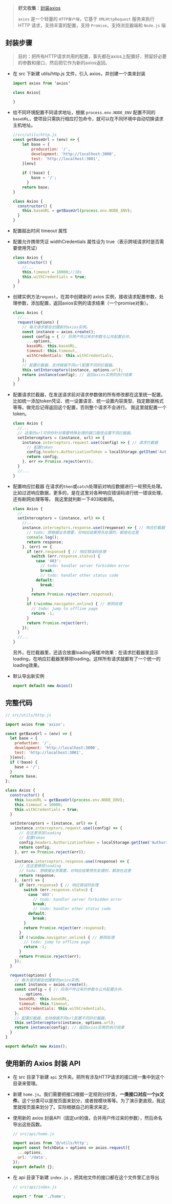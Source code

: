 > **好文收集**：[封装axios](https://champyin.com/2019/12/23/%E5%B0%81%E8%A3%85axios/)
>
> `axios` 是一个轻量的 `HTTP客户端`，它基于 `XMLHttpRequest` 服务来执行 HTTP 请求，支持丰富的配置，支持 `Promise`，支持浏览器端和 `Node.js` 端

## 封装步骤

> 目的：把所有HTTP请求共用的配置，事先都在axios上配置好，预留好必要的参数和接口，然后把它作为新的axios返回。

* 在 src 下新建 utils/http.js 文件，引入 axios，并创建一个类来封装

  ```js
  import axios from ‘axios’
  
  class Axios{
      
  }
  ```

* 给不同环境配置不同请求地址，根据 `process.env.NODE_ENV` 配置不同的 `baseURL`，使项目只需执行相应打包命令，就可以在不同环境中自动切换请求主机地址。

  ```js
  //src/utils/http.js
  const getBaseUrl = (env) => {
      let base = {
          producetion: '/',
          development: 'http://localhost:3000',
          test: 'http://localhost:3001',
      }[env]
      
      if (!base) {
          base = '/';
        }
      return base;
  }
  
  class Axios {
    constructor() {
      this.baseURL = getBaseUrl(process.env.NODE_ENV);
    }
  }
  ```

* 配置超出时间 timeout 属性

* 配置允许携带凭证 widthCredentials 属性设为 true（表示跨域请求时是否需要使用凭证）

  ```js
  class Axios {
    constructor() {
      //...
      this.timeout = 10000;//10s
      this.withCredentials = true;
    }
  }
  ```

* 创建实例方法`request`，在其中创建新的 axios 实例，接收请求配置参数，处理参数，添加配置，返回axios实例的请求结果（一个promise对象）。 

  ```js
  class Axios {
    //...
    request(options) {
      // 每次请求都会创建新的axios实例。
      const instance = axios.create();
      const config = { // 将用户传过来的参数与公共配置合并。
        ...options,
        baseURL: this.baseURL,
        timeout: this.timeout,
        withCredentials: this.withCredentials,
      };
      // 配置拦截器，支持根据不同url配置不同的拦截器。
      this.setInterceptors(instance, options.url);
      return instance(config); // 返回axios实例的执行结果
    }
  }
  ```

* 配置请求拦截器，在发送请求前对请求参数做的所有修改都在这里统一配置。比如统一添加token凭证、统一设置语言、统一设置内容类型、指定数据格式等等。做完后记得返回这个配置，否则整个请求不会进行。 我这里就配置一个token。

  ```js
  class Axios {
    //...
    // 这里的url可供你针对需要特殊处理的接口路径设置不同拦截器。
    setInterceptors = (instance, url) => { 
      instance.interceptors.request.use((config) => { // 请求拦截器
        // 配置token
        config.headers.AuthorizationToken = localStorage.getItem('AuthorizationToken') || '';
        return config;
      }, err => Promise.reject(err));
    }
    //...
  }
  ```

* 配置响应拦截器 在请求的`then`或`catch`处理前对响应数据进行一轮预先处理。比如过滤响应数据，更多的，是在这里对各种响应错误码进行统一错误处理，还有断网处理等等。 我这里就判断一下403和断网。

  ```js
  class Axios {
    //...
    setInterceptors = (instance, url) => {
      //...
      instance.interceptors.response.use((response) => { // 响应拦截器
        // todo: 想根据业务需要，对响应结果预先处理的，都放在这里
        console.log();
        return response;
      }, (err) => {
        if (err.response) { // 响应错误码处理
          switch (err.response.status) {
            case '403':
              // todo: handler server forbidden error
              break;
              // todo: handler other status code
            default:
              break;
          }
          return Promise.reject(err.response);
        }
        if (!window.navigator.online) { // 断网处理
          // todo: jump to offline page
          return -1;
        }
        return Promise.reject(err);
      });
    }
    //...
  }
  ```

  另外，在拦截器里，还适合放置loading等缓冲效果：在请求拦截器里显示loading，在响应拦截器里移除loading。这样所有请求就都有了一个统一的loading效果。

* 默认导出新实例

  ```js
  export default new Axios()
  ```

## 完整代码

```js
// src/utils/http.js

import axios from 'axios';

const getBaseUrl = (env) => {
  let base = {
    production: '/',
    development: 'http://localhost:3000',
    test: 'http://localhost:3001',
  }[env];
  if (!base) {
    base = '/';
  }
  return base;
};

class Axios {
  constructor() {
    this.baseURL = getBaseUrl(process.env.NODE_ENV);
    this.timeout = 10000;
    this.withCredentials = true;
  }

  setInterceptors = (instance, url) => {
    instance.interceptors.request.use((config) => {
      // 在这里添加loading
      // 配置token
      config.headers.AuthorizationToken = localStorage.getItem('AuthorizationToken') || '';
      return config;
    }, err => Promise.reject(err));

    instance.interceptors.response.use((response) => {
      // 在这里移除loading
      // todo: 想根据业务需要，对响应结果预先处理的，都放在这里
      return response;
    }, (err) => {
      if (err.response) { // 响应错误码处理
        switch (err.response.status) {
          case '403':
            // todo: handler server forbidden error
            break;
            // todo: handler other status code
          default:
            break;
        }
        return Promise.reject(err.response);
      }
      if (!window.navigator.online) { // 断网处理
        // todo: jump to offline page
        return -1;
      }
      return Promise.reject(err);
    });
  }

  request(options) {
    // 每次请求都会创建新的axios实例。
    const instance = axios.create();
    const config = { // 将用户传过来的参数与公共配置合并。
      ...options,
      baseURL: this.baseURL,
      timeout: this.timeout,
      withCredentials: this.withCredentials,
    };
    // 配置拦截器，支持根据不同url配置不同的拦截器。
    this.setInterceptors(instance, options.url);
    return instance(config); // 返回axios实例的执行结果
  }
}

export default new Axios();
```

## 使用新的 Axios 封装 API

- 在 src 目录下新建 `api` 文件夹。把所有涉及HTTP请求的接口统一集中到这个目录来管理。

- 新建 `home.js`。我们需要把接口根据一定规则分好类，**一类接口对应一个js文件**。这个分类可以是按页面来划分，或者按模块等等。为了演示更直观，我这里就按页面来划分了。实际根据自己的需求来定。

- 使用新的 axios 封装API（固定url的值，合并用户传过来的参数），然后命名导出这些函数。

  ```js
  // src/api/home.js 
  
  import axios from '@/utils/http';
  export const fetchData = options => axios.request({
    ...options,
    url: '/data',
  });
  export default {};
  ```

- 在 api  目录下新建 `index.js` ，把其他文件的接口都在这个文件里汇总导出

  ```js
  // src/api/index.js
  
  export * from './home';
  ```